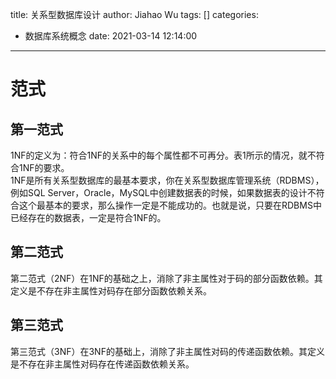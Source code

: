 title: 关系型数据库设计
author: Jiahao Wu
tags: []
categories:
  - 数据库系统概念
date: 2021-03-14 12:14:00
---
# 范式

## 第一范式

1NF的定义为：符合1NF的关系中的每个属性都不可再分。表1所示的情况，就不符合1NF的要求。  
1NF是所有关系型数据库的最基本要求，你在关系型数据库管理系统（RDBMS），例如SQL Server，Oracle，MySQL中创建数据表的时候，如果数据表的设计不符合这个最基本的要求，那么操作一定是不能成功的。也就是说，只要在RDBMS中已经存在的数据表，一定是符合1NF的。  

## 第二范式

第二范式（2NF）在1NF的基础之上，消除了非主属性对于码的部分函数依赖。其定义是不存在非主属性对码存在部分函数依赖关系。  

## 第三范式

第三范式（3NF）在3NF的基础上，消除了非主属性对码的传递函数依赖。其定义是不存在非主属性对码存在传递函数依赖关系。  

